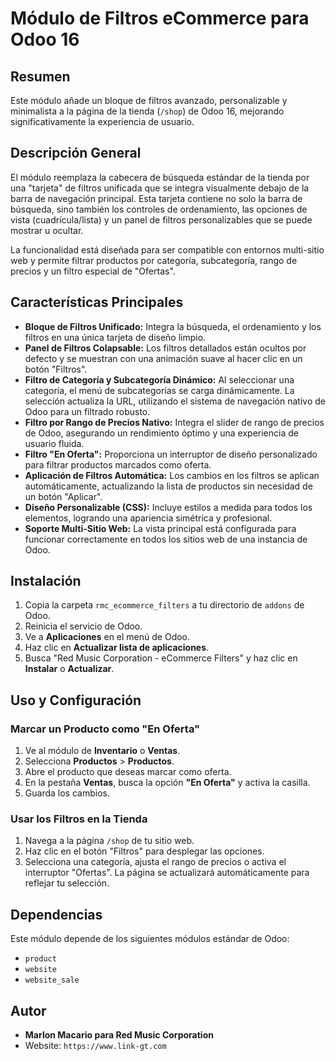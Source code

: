 # Módulo de Filtros eCommerce para Odoo 16

## Resumen

Este módulo añade un bloque de filtros avanzado, personalizable y minimalista a la página de la tienda (`/shop`) de Odoo 16, mejorando significativamente la experiencia de usuario.

## Descripción General

El módulo reemplaza la cabecera de búsqueda estándar de la tienda por una "tarjeta" de filtros unificada que se integra visualmente debajo de la barra de navegación principal. Esta tarjeta contiene no solo la barra de búsqueda, sino también los controles de ordenamiento, las opciones de vista (cuadrícula/lista) y un panel de filtros personalizables que se puede mostrar u ocultar.

La funcionalidad está diseñada para ser compatible con entornos multi-sitio web y permite filtrar productos por categoría, subcategoría, rango de precios y un filtro especial de "Ofertas".

## Características Principales

* **Bloque de Filtros Unificado:** Integra la búsqueda, el ordenamiento y los filtros en una única tarjeta de diseño limpio.
* **Panel de Filtros Colapsable:** Los filtros detallados están ocultos por defecto y se muestran con una animación suave al hacer clic en un botón "Filtros".
* **Filtro de Categoría y Subcategoría Dinámico:** Al seleccionar una categoría, el menú de subcategorías se carga dinámicamente. La selección actualiza la URL, utilizando el sistema de navegación nativo de Odoo para un filtrado robusto.
* **Filtro por Rango de Precios Nativo:** Integra el slider de rango de precios de Odoo, asegurando un rendimiento óptimo y una experiencia de usuario fluida.
* **Filtro "En Oferta":** Proporciona un interruptor de diseño personalizado para filtrar productos marcados como oferta.
* **Aplicación de Filtros Automática:** Los cambios en los filtros se aplican automáticamente, actualizando la lista de productos sin necesidad de un botón "Aplicar".
* **Diseño Personalizable (CSS):** Incluye estilos a medida para todos los elementos, logrando una apariencia simétrica y profesional.
* **Soporte Multi-Sitio Web:** La vista principal está configurada para funcionar correctamente en todos los sitios web de una instancia de Odoo.

## Instalación

1.  Copia la carpeta `rmc_ecommerce_filters` a tu directorio de `addons` de Odoo.
2.  Reinicia el servicio de Odoo.
3.  Ve a **Aplicaciones** en el menú de Odoo.
4.  Haz clic en **Actualizar lista de aplicaciones**.
5.  Busca "Red Music Corporation - eCommerce Filters" y haz clic en **Instalar** o **Actualizar**.

## Uso y Configuración

### Marcar un Producto como "En Oferta"

1.  Ve al módulo de **Inventario** o **Ventas**.
2.  Selecciona **Productos** > **Productos**.
3.  Abre el producto que deseas marcar como oferta.
4.  En la pestaña **Ventas**, busca la opción **"En Oferta"** y activa la casilla.
5.  Guarda los cambios.

### Usar los Filtros en la Tienda

1.  Navega a la página `/shop` de tu sitio web.
2.  Haz clic en el botón "Filtros" para desplegar las opciones.
3.  Selecciona una categoría, ajusta el rango de precios o activa el interruptor "Ofertas". La página se actualizará automáticamente para reflejar tu selección.

## Dependencias

Este módulo depende de los siguientes módulos estándar de Odoo:
* `product`
* `website`
* `website_sale`

## Autor

* **Marlon Macario para Red Music Corporation**
* Website: `https://www.link-gt.com`
